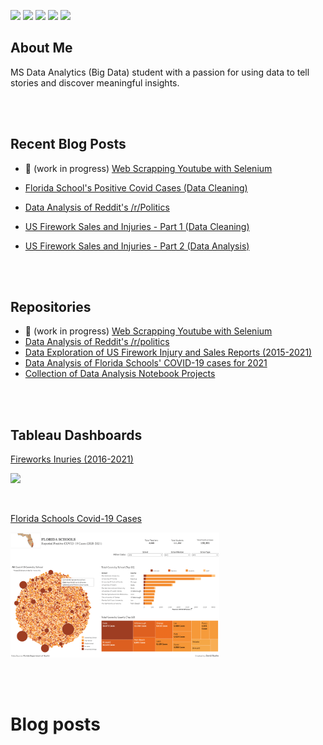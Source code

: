 
[<img src="https://img.shields.io/badge/Github_Blog-%23ffa64d.svg?&style=flat&logo=&logoColor=" />](https://drusho.github.io/blog) [<img src="https://img.shields.io/badge/github-%23181717.svg?&style=flat&logo=github&logoColor=white" />](https://github.com/drusho)  [<img src ="https://img.shields.io/badge/Twitter-1DA1F2?flat&logo=twitter&logoColor=white">](https://twitter.com/drusho)  [<img src="https://img.shields.io/badge/tableau-%23ff4d4d.svg?&style=flat&logo=tableau&logoColor=white">](https://public.tableau.com/app/profile/drusho) [<img src="https://img.shields.io/badge/linkedin-%230A66C2.svg?&style=flat=linkedin&logoColor=white" />](https://linkedin.com/in/davidrusho)

<h2> About Me</h2>

MS Data Analytics (Big Data) student with a passion for using data to tell stories and discover meaningful insights. 

<br>
<br>

<h2>Recent Blog Posts</h2>

* 🚧 (work in progress) [Web Scrapping Youtube with Selenium ](https://drusho.github.io/blog/selenium/web%20scrapping/pandas/youtube/python/2021/07/20/webscrapping-youtube-blog.html)

* [Florida School's Positive Covid Cases (Data Cleaning)](https://drusho.github.io/blog/pandas/python/data%20cleaning/tableau/covid19/2021/07/09/fl-schools-covid19-2021.html)

* [Data Analysis of Reddit's /r/Politics](https://drusho.github.io/blog/api/nlp/pandas/plotly/texthero/praw/reddit/python/2021/07/05/reddit-politics-eda.html)

* [US Firework Sales and Injuries - Part 1 (Data Cleaning)](https://drusho.github.io/blog/pandas/data%20cleaning/python/tableau/2021/06/25/firework-part-1-cleaning.html)

* [US Firework Sales and Injuries - Part 2 (Data Analysis)](https://drusho.github.io/blog/pandas/plotly/seaborn/python/tableau/2021/07/03/firework-part-2-eda.html)

<br>
<br>


<h2>Repositories</h2>

* 🚧 (work in progress) [Web Scrapping Youtube with Selenium ](https://github.com/drusho/webscrape_youtube)
* [Data Analysis of Reddit's /r/politics](https://github.com/drusho/eda_reddit_politics)
* [Data Exploration of US Firework Injury and Sales Reports (2015-2021)](https://github.com/drusho/EDA_US_Firework_Sales_and_Injuries)
* [Data Analysis of Florida Schools' COVID-19 cases for 2021](https://github.com/drusho/fl_schools_covid19_2021)
* [Collection of Data Analysis Notebook Projects](https://github.com/drusho/data_analysis)

<br>
<br>

<h2>Tableau Dashboards</h2>

[Fireworks Inuries (2016-2021)](https://public.tableau.com/app/profile/drusho/viz/USFireworkInjuries2016-2021/Dashboard1)

 [<img src="https://raw.githubusercontent.com/drusho/EDA_US_Firework_Sales_and_Injuries/main/assets/tableau_dashboard_preview.png" height="200"/>](https://public.tableau.com/app/profile/drusho/viz/USFireworkInjuries2016-2021/Dashboard1)

<br>

[Florida Schools Covid-19 Cases](https://public.tableau.com/app/profile/drusho/viz/FloridaSchools2020-2021Covid-19/Dashboard1)

  [<img src="https://raw.githubusercontent.com/drusho/fl_schools_covid19_2021/main/assets/tableau_dashboard_preview.png" height="200"/>](https://public.tableau.com/app/profile/drusho/viz/FloridaSchools2020-2021Covid-19/Dashboard1)

<br>
<br>
<!-- 
<a href="https://github.com/anuraghazra/convoychat">
<img align="center" src="https://github-readme-stats.vercel.app/api/top-langs/?username=drusho&theme=default" />
</a> -->


# Blog posts
<!-- BLOG-POST-LIST:START -->
<!-- BLOG-POST-LIST:END -->

